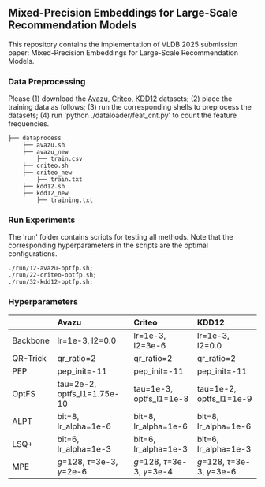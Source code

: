 ## Mixed-Precision Embeddings for Large-Scale Recommendation Models
This repository contains the implementation of VLDB 2025 submission paper:
Mixed-Precision Embeddings for Large-Scale Recommendation Models. 


### Data Preprocessing
Please (1) download the [Avazu](https://www.kaggle.com/competitions/avazu-ctr-prediction), [Criteo](https://www.kaggle.com/competitions/criteo-display-ad-challenge), [KDD12](https://www.kaggle.com/competitions/kddcup2012-track2) datasets; (2) place the training data as follows; (3) run the corresponding shells to preprocess the datasets; (4) run 'python ./dataloader/feat_cnt.py' to count the feature frequencies.
```
├── dataprocess
    ├── avazu.sh
    ├── avazu_new
        ├── train.csv
    ├── criteo.sh    
    ├── criteo_new
        ├── train.txt
    ├── kdd12.sh
    ├── kdd12_new
        ├── training.txt
```

### Run Experiments
The 'run' folder contains scripts for testing all methods. Note that the corresponding hyperparameters in the scripts are the optimal configurations. 

```
./run/12-avazu-optfp.sh;
./run/22-criteo-optfp.sh;
./run/32-kdd12-optfp.sh;
```

### Hyperparameters
|          | Avazu                               | Criteo                              | KDD12                               |
| :------- | :---------------------------------- | :---------------------------------- | :---------------------------------- |
| Backbone | lr=1e-3, l2=0.0                     | lr=1e-3, l2=3e-6                    | lr=1e-3, l2=0.0                     |
| QR-Trick | qr_ratio=2                          | qr_ratio=2                          | qr_ratio=2                          |
| PEP      | pep_init=-11                        | pep_init=-11                        | pep_init=-11                        |
| OptFS    | tau=2e-2, optfs_l1=1.75e-10         | tau=1e-3, optfs_l1=1e-8             | tau=1e-2, optfs_l1=1e-9             |
| ALPT     | bit=8, lr_alpha=1e-6                | bit=8, lr_alpha=1e-6                | bit=8, lr_alpha=1e-6                |
| LSQ+     | bit=6, lr_alpha=1e-3                | bit=6, lr_alpha=1e-3                | bit=6, lr_alpha=1e-3                |
| MPE      | $g$=128, $\tau$=3e-3, $\gamma$=2e-6 | $g$=128, $\tau$=3e-3, $\gamma$=3e-4 | $g$=128, $\tau$=3e-3, $\gamma$=3e-6 |gang